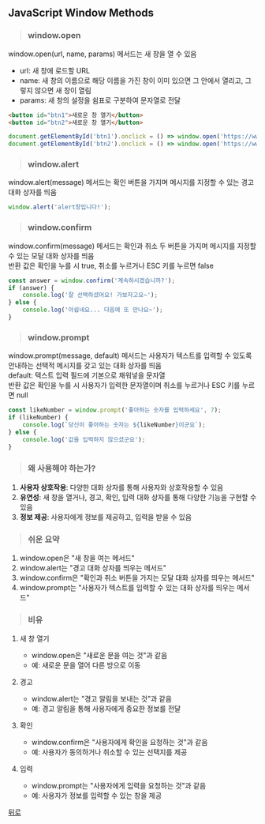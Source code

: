 ## JavaScript Window Methods
> ### window.open
window.open(url, name, params) 메서드는 새 창을 열 수 있음

- url: 새 창에 로드할 URL
- name: 새 창의 이름으로 해당 이름을 가진 창이 이미 있으면 그 안에서 열리고, 그렇지 않으면 새 창이 열림
- params: 새 창의 설정을 쉼표로 구분하여 문자열로 전달

```html
<button id="btn1">새로운 창 열기</button>
<button id="btn2">새로운 창 열기</button>
```
```javascript
document.getElementById('btn1').onclick = () => window.open('https://www.google.com', 'popup1', 'width=1080, height=800');
document.getElementById('btn2').onclick = () => window.open('https://www.naver.com', 'popup1');
```

> ### window.alert
window.alert(message) 메서드는 확인 버튼을 가지며 메시지를 지정할 수 있는 경고 대화 상자를 띄움

```javascript
window.alert('alert창입니다!');
```

> ### window.confirm
window.confirm(message) 메서드는 확인과 취소 두 버튼을 가지며 메시지를 지정할 수 있는 모달 대화 상자를 띄움</br>
반환 값은 확인을 누를 시 true, 취소를 누르거나 ESC 키를 누르면 false

```javascript
const answer = window.confirm('계속하시겠습니까?');
if (answer) {
    console.log('잘 선택하셨어요! 가보자고요~');
} else {
    console.log('아쉽네요... 다음에 또 만나요~');
}
```

> ### window.prompt
window.prompt(message, default) 메서드는 사용자가 텍스트를 입력할 수 있도록 안내하는 선택적 메시지를 갖고 있는 대화 상자를 띄움</br>
default: 텍스트 입력 필드에 기본으로 채워넣을 문자열</br>
반환 값은 확인을 누를 시 사용자가 입력한 문자열이며 취소를 누르거나 ESC 키를 누르면 null

```javascript
const likeNumber = window.prompt('좋아하는 숫자를 입력하세요', 7);
if (likeNumber) {
    console.log(`당신이 좋아하는 숫자는 ${likeNumber}이군요`);
} else {
    console.log('값을 입력하지 않으셨군요');
}
```

> ### 왜 사용해야 하는가?
1. **사용자 상호작용**: 다양한 대화 상자를 통해 사용자와 상호작용할 수 있음
2. **유연성**: 새 창을 열거나, 경고, 확인, 입력 대화 상자를 통해 다양한 기능을 구현할 수 있음
3. **정보 제공**: 사용자에게 정보를 제공하고, 입력을 받을 수 있음

> ### 쉬운 요약
1. window.open은 "새 창을 여는 메서드"
2. window.alert는 "경고 대화 상자를 띄우는 메서드"
3. window.confirm은 "확인과 취소 버튼을 가지는 모달 대화 상자를 띄우는 메서드"
4. window.prompt는 "사용자가 텍스트를 입력할 수 있는 대화 상자를 띄우는 메서드"

> ### 비유
1. 새 창 열기
    - window.open은 "새로운 문을 여는 것"과 같음
    - 예: 새로운 문을 열어 다른 방으로 이동

2. 경고
    - window.alert는 "경고 알림을 보내는 것"과 같음
    - 예: 경고 알림을 통해 사용자에게 중요한 정보를 전달

3. 확인
    - window.confirm은 "사용자에게 확인을 요청하는 것"과 같음
    - 예: 사용자가 동의하거나 취소할 수 있는 선택지를 제공

4. 입력
    - window.prompt는 "사용자에게 입력을 요청하는 것"과 같음
    - 예: 사용자가 정보를 입력할 수 있는 창을 제공

[뒤로](javascript.md)

